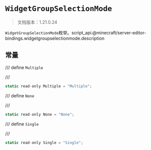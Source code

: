 # `WidgetGroupSelectionMode`

> 文档版本：1.21.0.24

`WidgetGroupSelectionMode`枚举。script_api.@minecraft/server-editor-bindings.widgetgroupselectionmode.description

## 常量

/// define
`Multiple`


///

```js
static read-only Multiple = "Multiple";
```


/// define
`None`


///

```js
static read-only None = "None";
```


/// define
`Single`


///

```js
static read-only Single = "Single";
```

